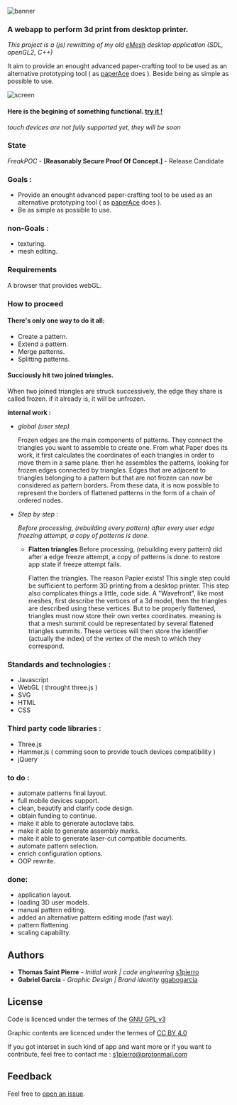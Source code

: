 ![banner](https://github.com/s1pierro/Papier/blob/master/img/papier-banner.svg "Papier banner")

### A webapp to perform 3d print from desktop printer.
_This project is a (js) rewritting of my old [eMesh](https://www.youtube.com/watch?v=Rcpjqd3NSTE "eMesh") desktop application (SDL, openGL2, C++)_

 It aim to provide an enought advanced paper-crafting tool to be used as an alternative prototyping tool ( as [paperAce](https://github.com/s1pierro/paperAce "paperAce") does ). Beside being as simple as possible to use.

![screen](https://github.com/s1pierro/Papier/blob/master/img/papier-screen-shadow.png "Papier screenshot")


#### Here is the begining of something functional. [try it !](https://s1pierro.github.io/Papier/)
_touch devices are not fully supported yet, they will be soon_

### State

_FreakPOC_ - **\[Reasonably Secure Proof Of Concept.\]** - Release Candidate


### Goals :

 - Provide an enought advanced paper-crafting tool to be used as an alternative prototyping tool ( as [paperAce](https://plus.google.com/photos/118368888481050824788/album/6366533843773096817/6366533840814789570?authkey=CIr985KLmqXwTA "paperAce") does ).
 - Be as simple as possible to use.

### non-Goals :

 - texturing.
 - mesh editing.
 
###  Requirements

A browser that provides webGL.

###  How to proceed
#### There's only one way to do it all:
 - Create a pattern.
 - Extend a pattern.
 - Merge patterns.
 - Splitting patterns.
 
#### Succiously hit two joined triangles.

When two joined triangles are struck successively, the edge they share is called frozen. if it already is, it will be unfrozen.

**internal work :**

 - _global (user step)_
 
    Frozen edges are the main components of patterns. They connect the triangles you want to assemble to create one.  From what Paper does its work, it first calculates the coordinates of each triangles in order to move them in a same plane. then he assembles the patterns, looking for frozen edges connected by triangles. Edges that are adjacent to triangles belonging to a pattern but that are not frozen can now be considered as pattern borders. From these data, it is now possible to represent the borders of flattened patterns in the form of a chain of ordered nodes. 

 - _Step by step_ :
 
   _Before processing, (rebuilding every pattern) after every user edge freezing attempt, a copy of patterns is done._
    
   - **Flatten triangles**
      Before processing, (rebuilding every pattern)  did after a edge freeze attempt, a copy of patterns is done. to restore app state if freeze attempt fails.

      Flatten the triangles. The reason Papier exists! This single step could be sufficient to perform 3D printing from a desktop printer. This step also complicates things a little, code side. A "Wavefront", like most meshes, first describe the vertices of a 3d model, then the triangles are described using these vertices. But to be properly flattened, triangles must now store their own vertex coordinates. meaning is that a mesh summit could be representated by several flatened triangles summits. These vertices will then store the identifier (actually the index) of the vertex of the mesh to which they correspond. 
       



### Standards and technologies :

 - Javascript
 - WebGL ( throught three.js )
 - SVG
 - HTML
 - CSS


### Third party code libraries :

 - Three.js
 - Hammer.js ( comming soon to provide touch devices compatibility )
 - jQuery
 
### to do :

 - automate patterns final layout.
 - full mobile devices support.
 - clean, beautify and clarify code design.
 - obtain funding to continue.
 - make it able to generate autoclave tabs.
 - make it able to generate assembly marks.
 - make it able to generate laser-cut compatible documents.
 - automate pattern selection.
 - enrich configuration options.
 - OOP rewrite.

### done:

 - application layout.
 - loading 3D user models.
 - manual pattern editing.
 - added an alternative pattern editing mode (fast way).
 - pattern flattening.
 - scaling capability.
 
 
## Authors

* **Thomas Saint Pierre** - *Initial work | code engineering* [s1pierro](https://github.com/s1pierro "s1pierro")
* **Gabriel Garcia** - *Graphic Design | Brand identity* [ggabogarcia](https://github.com/ggabogarcia "ggabogarcia")


## License
Code is licenced under the termes of the <a href="LICENSE.md">GNU GPL v3</a>

Graphic contents are licenced under the termes of <a href="https://creativecommons.org/licenses/by/4.0/">CC BY 4.0</a>

 
If you got interset in such kind of app and want more or if you want to contribute, feel free to contact me : s1pierro@protonmail.com

## Feedback
Feel free to [open an issue](https://github.com/s1pierro/Papier/issues).


	 
